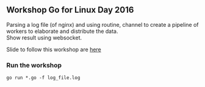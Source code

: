 ## Workshop Go for Linux Day 2016

Parsing a log file (of nginx) and using routine, channel to create a pipeline of workers to elaborate and distribute the data.  
Show result using websocket. 

Slide to follow this workshop are [here](https://go-talks.appspot.com/github.com/tux-eithel/linuxday2016-golang-work/slide/slide.slide)

### Run the workshop

`go run *.go -f log_file.log`

